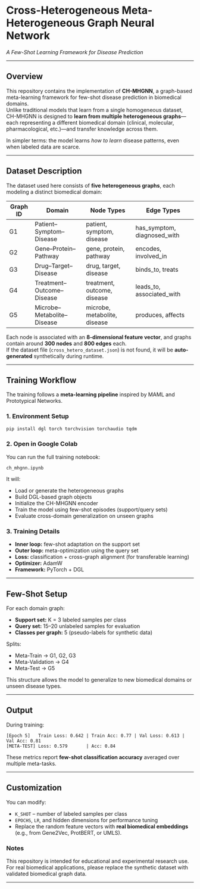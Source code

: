 # Cross-Heterogeneous Meta-Heterogeneous Graph Neural Network  
*A Few-Shot Learning Framework for Disease Prediction*

---

## Overview

This repository contains the implementation of **CH-MHGNN**, a graph-based meta-learning framework for few-shot disease prediction in biomedical domains.  
Unlike traditional models that learn from a single homogeneous dataset, CH-MHGNN is designed to **learn from multiple heterogeneous graphs**—each representing a different biomedical domain (clinical, molecular, pharmacological, etc.)—and transfer knowledge across them.

In simpler terms: the model learns *how to learn* disease patterns, even when labeled data are scarce.

---

##  Dataset Description

The dataset used here consists of **five heterogeneous graphs**, each modeling a distinct biomedical domain:

| Graph ID| Domain                     | Node Types                  | Edge Types                  |
|---------|----------------------------|-----------------------------|-----------------------------|
| G1      | Patient–Symptom–Disease    | patient, symptom, disease   | has_symptom, diagnosed_with |
| G2      | Gene–Protein–Pathway       | gene, protein, pathway      | encodes, involved_in        |
| G3      | Drug–Target–Disease        | drug, target, disease       | binds_to, treats            |
| G4      | Treatment–Outcome–Disease  | treatment, outcome, disease | leads_to, associated_with   |
| G5      | Microbe–Metabolite–Disease | microbe, metabolite, disease| produces, affects           |

Each node is associated with an **8-dimensional feature vector**, and graphs contain around **300 nodes** and **800 edges** each.  
If the dataset file (`cross_hetero_dataset.json`) is not found, it will be **auto-generated** synthetically during runtime.

---

## Training Workflow

The training follows a **meta-learning pipeline** inspired by MAML and Prototypical Networks.

### 1. Environment Setup
```bash
pip install dgl torch torchvision torchaudio tqdm
```

### 2. Open in Google Colab
You can run the full training notebook:
```
ch_mhgnn.ipynb
```
It will:
- Load or generate the heterogeneous graphs  
- Build DGL-based graph objects  
- Initialize the CH-MHGNN encoder  
- Train the model using few-shot episodes (support/query sets)  
- Evaluate cross-domain generalization on unseen graphs

### 3. Training Details
- **Inner loop:** few-shot adaptation on the support set  
- **Outer loop:** meta-optimization using the query set  
- **Loss:** classification + cross-graph alignment (for transferable learning)  
- **Optimizer:** AdamW  
- **Framework:** PyTorch + DGL  

---

## Few-Shot Setup

For each domain graph:
- **Support set:** K = 3 labeled samples per class  
- **Query set:** 15–20 unlabeled samples for evaluation  
- **Classes per graph:** 5 (pseudo-labels for synthetic data)

Splits:
- Meta-Train → G1, G2, G3  
- Meta-Validation → G4  
- Meta-Test → G5  

This structure allows the model to generalize to new biomedical domains or unseen disease types.

---

## Output

During training:
```
[Epoch 5]   Train Loss: 0.642 | Train Acc: 0.77 | Val Loss: 0.613 | Val Acc: 0.81
[META-TEST] Loss: 0.579       | Acc: 0.84
```
These metrics report **few-shot classification accuracy** averaged over multiple meta-tasks.

---

##  Customization

You can modify:
- `K_SHOT` – number of labeled samples per class  
- `EPOCHS`, `LR`, and hidden dimensions for performance tuning  
- Replace the random feature vectors with **real biomedical embeddings** (e.g., from Gene2Vec, ProtBERT, or UMLS).  


### Notes
This repository is intended for educational and experimental research use.  
For real biomedical applications, please replace the synthetic dataset with validated biomedical graph data.

---
